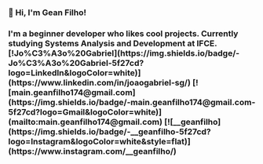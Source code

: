 <h3>💙 Hi, I'm Gean Filho!<h3>
I'm a beginner developer who likes cool projects. Currently studying Systems Analysis and Development at IFCE.
[!Jo%C3%A3o%20Gabriel](https://img.shields.io/badge/-Jo%C3%A3o%20Gabriel-5f27cd?logo=LinkedIn&logoColor=white)](https://www.linkedin.com/in/joaogabriel-sg/)
[![main.geanfilho174@gmail.com](https://img.shields.io/badge/-main.geanfilho174@gmail.com-5f27cd?logo=Gmail&logoColor=white)](mailto:main.geanfilho174@gmail.com)
[![__geanfilho](https://img.shields.io/badge/-__geanfilho-5f27cd?logo=Instagram&logoColor=white&style=flat)](https://www.instagram.com/__geanfilho/)
